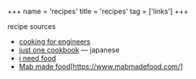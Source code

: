 +++
name = 'recipes'
title = 'recipes'
tag = ['links']
+++

recipe sources 

- [cooking for engineers](https://www.cookingforengineers.com/)
- [just one cookbook](https://www.justonecookbook.com/) — japanese
- [i need food](https://boredzo.itch.io/i-need-food)
- [Mab made food](https://www.mabmadefood.com/)[https://www.mabmadefood.com/]
